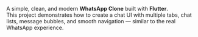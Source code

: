 A simple, clean, and modern **WhatsApp Clone** built with **Flutter**.  
This project demonstrates how to create a chat UI with multiple tabs, chat lists, message bubbles, and smooth navigation — similar to the real WhatsApp experience.
